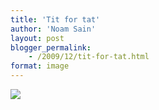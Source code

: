 ```yaml
---
title: 'Tit for tat'
author: 'Noam Sain'
layout: post
blogger_permalink:
    - /2009/12/tit-for-tat.html
format: image
---
```


[![](http://1.bp.blogspot.com/_8aN4krk1nsk/SxcREUh2goI/AAAAAAAAASY/DWfyQTkf4y4/s400/ATT00083.jpg)](http://1.bp.blogspot.com/_8aN4krk1nsk/SxcREUh2goI/AAAAAAAAASY/DWfyQTkf4y4/s1600-h/ATT00083.jpg)